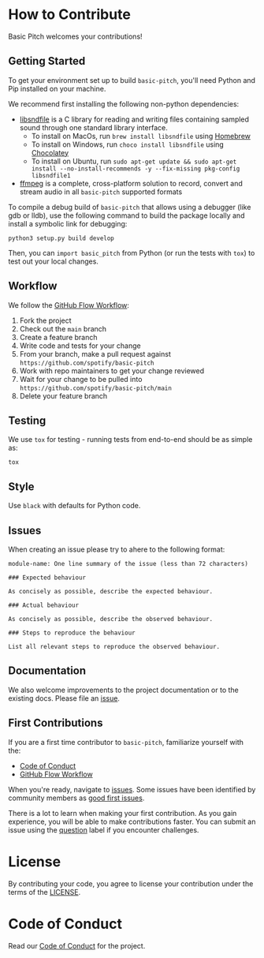 # How to Contribute

Basic Pitch welcomes your contributions!

## Getting Started

To get your environment set up to build `basic-pitch`, you'll need Python and Pip installed on your machine.

We recommend first installing the following non-python dependencies:

- [libsndfile](http://libsndfile.github.io/libsndfile/) is a C library for reading and writing files containing sampled sound through one standard library interface.
    - To install on MacOs, run `brew install libsndfile` using [Homebrew](https://brew.sh/)
    - To install on Windows, run `choco install libsndfile` using [Chocolatey](https://chocolatey.org/)
    - To install on Ubuntu, run `sudo apt-get update && sudo apt-get install --no-install-recommends -y --fix-missing pkg-config libsndfile1`
- [ffmpeg](https://ffmpeg.org/) is a complete, cross-platform solution to record, convert and stream audio in all `basic-pitch` supported formats

To compile a debug build of `basic-pitch` that allows using a debugger (like gdb or lldb), use the following command to build the package locally and install a symbolic link for debugging:
```shell
python3 setup.py build develop
```

Then, you can `import basic_pitch` from Python (or run the tests with `tox`) to test out your local changes.

## Workflow

We follow the [GitHub Flow Workflow](https://guides.github.com/introduction/flow/):

1.  Fork the project
1.  Check out the `main` branch
1.  Create a feature branch
1.  Write code and tests for your change
1.  From your branch, make a pull request against `https://github.com/spotify/basic-pitch`
1.  Work with repo maintainers to get your change reviewed
1.  Wait for your change to be pulled into `https://github.com/spotify/basic-pitch/main`
1.  Delete your feature branch

## Testing

We use `tox` for testing - running tests from end-to-end should be as simple as:

```
tox
```

## Style

Use `black` with defaults for Python code.

## Issues

When creating an issue please try to ahere to the following format:

    module-name: One line summary of the issue (less than 72 characters)

    ### Expected behaviour

    As concisely as possible, describe the expected behaviour.

    ### Actual behaviour

    As concisely as possible, describe the observed behaviour.

    ### Steps to reproduce the behaviour

    List all relevant steps to reproduce the observed behaviour.

## Documentation

We also welcome improvements to the project documentation or to the existing
docs. Please file an [issue](https://github.com/spotify/basic-pitch/issues/new).

## First Contributions

If you are a first time contributor to `basic-pitch`, familiarize yourself with the:
* [Code of Conduct](CODE_OF_CONDUCT.md)
* [GitHub Flow Workflow](https://guides.github.com/introduction/flow/)
<!-- * Issue and pull request style guides -->

When you're ready, navigate to [issues](https://github.com/spotify/basic-pitch/issues/new). Some issues have been identified by community members as [good first issues](https://github.com/spotify/basic-pitch/labels/good%20first%20issue).

There is a lot to learn when making your first contribution. As you gain experience, you will be able to make contributions faster. You can submit an issue using the [question](https://github.com/spotify/basic-pitch/labels/question) label if you encounter challenges.

# License

By contributing your code, you agree to license your contribution under the
terms of the [LICENSE](https://github.com/spotify/basic-pitch/blob/main/LICENSE).

# Code of Conduct

Read our [Code of Conduct](CODE_OF_CONDUCT.md) for the project.